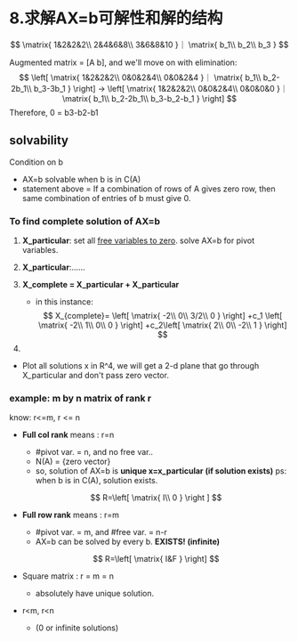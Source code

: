 # 8.求解AX=b可解性和解的结构

$$
\matrix{
1&2&2&2\\
2&4&6&8\\
3&6&8&10
}｜
\matrix{
b_1\\
b_2\\
b_3
}
$$

Augmented matrix = [A b], and we'll move on with elimination:
$$
\left[
\matrix{
1&2&2&2\\
0&0&2&4\\
0&0&2&4
}｜
\matrix{
b_1\\
b_2-2b_1\\
b_3-3b_1
}
\right]
->
\left[
\matrix{
1&2&2&2\\
0&0&2&4\\
0&0&0&0
}｜
\matrix{
b_1\\
b_2-2b_1\\
b_3-b_2-b_1
}
\right]
$$
Therefore, 0 = b3-b2-b1



## solvability

Condition on b

* AX=b solvable when b is in C(A)
* statement above = If a combination of rows of A gives zero row, then same combination of entries of b must give 0.

### To find complete solution of AX=b

1. **X_particular**: set all <u>free variables to zero</u>. solve AX=b for pivot variables.

2. **X_particular**:......

3. **X_complete = X_particular + X_particular**

   * in this instance: 
     $$
     X_{complete}=
     \left[
     \matrix{
     -2\\
     0\\
     3/2\\
     0
     }
     \right]
     +c_1
     \left[
     \matrix{
     -2\\
     1\\
     0\\
     0
     }
     \right]
     +c_2\left[
     \matrix{
     2\\
     0\\
     -2\\
     1
     }
     \right]
     $$

4. 

* Plot all solutions x in R^4, we will get a 2-d plane that go through X_particular and don't pass zero vector.



### example: m by n matrix of rank r

know: r<=m, r <= n

- **Full col rank** means : r=n

  - #pivot var. = n, and no free var..
  - N(A) = {zero vector}
  - so, solution of AX=b is **unique x=x_particular (if solution exists)** ps: when b is in C(A), solution exists.

  $$
  R=\left[
  \matrix{
  I\\
  0
  }
  \right
  ]
  $$

  

- **Full row rank** means : r=m

  - #pivot var. = m, and #free var. = n-r
  - AX=b can be solved by every b. **EXISTS! (infinite)**

  $$
  R=\left[
  \matrix{
  I&F
  }
  \right]
  $$

  

- Square matrix : r = m = n

  - absolutely have unique solution.

- r<m, r<n

  - (0 or infinite solutions)

